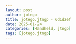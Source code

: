 ```yaml
---
layout: post
author: jotego
title: jotego.jtngp - 6d1d2ef
date: 2025-01-24
categories: [Handheld, jtngp]
tags: [jotego.jtngp]
---
```


